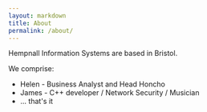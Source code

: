 ```yaml
---
layout: markdown
title: About
permalink: /about/
---
```


Hempnall Information Systems are based in Bristol.

We comprise:


* Helen - Business Analyst and Head Honcho
* James - C++ developer / Network Security / Musician
* ... that's it

